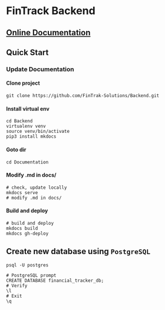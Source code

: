 # FinTrack Backend

## [Online Documentation](https://fintrak-solutions.github.io/Backend/)

## Quick Start
### Update Documentation
#### Clone project
```shell
git clone https://github.com/FinTrak-Solutions/Backend.git
```
#### Install virtual env
```shell
cd Backend
virtualenv venv
source venv/bin/activate
pip3 install mkdocs
```
#### Goto dir
```shell
cd Documentation
```
#### Modify .md in docs/
```shell
# check, update locally
mkdocs serve
# modify .md in docs/
```
#### Build and deploy
```shell
# build and deploy
mkdocs build
mkdocs gh-deploy
```

## Create new database using `PostgreSQL`
```shell
psql -U postgres

# PostgreSQL prompt
CREATE DATABASE financial_tracker_db;
# Verify
\l 
# Exit
\q
```